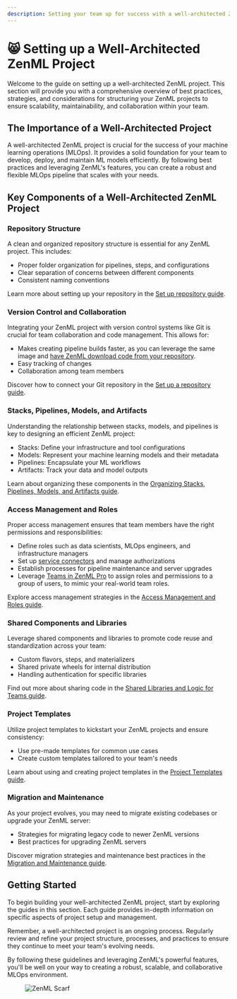 ```yaml
---
description: Setting your team up for success with a well-architected ZenML project.
---
```


# 😸 Setting up a Well-Architected ZenML Project

Welcome to the guide on setting up a well-architected ZenML project. This section will provide you with a comprehensive overview of best practices, strategies, and considerations for structuring your ZenML projects to ensure scalability, maintainability, and collaboration within your team.

## The Importance of a Well-Architected Project

A well-architected ZenML project is crucial for the success of your machine learning operations (MLOps). It provides a solid foundation for your team to develop, deploy, and maintain ML models efficiently. By following best practices and leveraging ZenML's features, you can create a robust and flexible MLOps pipeline that scales with your needs.

## Key Components of a Well-Architected ZenML Project

### Repository Structure

A clean and organized repository structure is essential for any ZenML project. This includes:

- Proper folder organization for pipelines, steps, and configurations
- Clear separation of concerns between different components
- Consistent naming conventions

Learn more about setting up your repository in the [Set up repository guide](./best-practices.md).

### Version Control and Collaboration

Integrating your ZenML project with version control systems like Git is crucial for team collaboration and code management. This allows for:

- Makes creating pipeline builds faster, as you can leverage the same image and [have ZenML download code from your repository](../../infrastructure-deployment/customize-docker-builds/how-to-reuse-builds.md#use-code-repositories-to-speed-up-docker-build-times).
- Easy tracking of changes
- Collaboration among team members

Discover how to connect your Git repository in the [Set up a repository guide](./best-practices.md).

### Stacks, Pipelines, Models, and Artifacts

Understanding the relationship between stacks, models, and pipelines is key to designing an efficient ZenML project:

- Stacks: Define your infrastructure and tool configurations
- Models: Represent your machine learning models and their metadata
- Pipelines: Encapsulate your ML workflows
- Artifacts: Track your data and model outputs

Learn about organizing these components in the [Organizing Stacks, Pipelines, Models, and Artifacts guide](./stacks-pipelines-models.md).

### Access Management and Roles

Proper access management ensures that team members have the right permissions and responsibilities:

- Define roles such as data scientists, MLOps engineers, and infrastructure managers
- Set up [service connectors](../auth-management/README.md) and manage authorizations
- Establish processes for pipeline maintenance and server upgrades
- Leverage [Teams in ZenML Pro](../../getting-started/zenml-pro/teams.md) to assign roles and permissions to a group of users, to mimic your real-world team roles.

Explore access management strategies in the [Access Management and Roles guide](./access-management-and-roles.md).

### Shared Components and Libraries

Leverage shared components and libraries to promote code reuse and standardization across your team:

- Custom flavors, steps, and materializers
- Shared private wheels for internal distribution
- Handling authentication for specific libraries

Find out more about sharing code in the [Shared Libraries and Logic for Teams guide](./shared_components_for_teams.md).

### Project Templates

Utilize project templates to kickstart your ZenML projects and ensure consistency:

- Use pre-made templates for common use cases
- Create custom templates tailored to your team's needs

Learn about using and creating project templates in the [Project Templates guide](./project-templates.md).

### Migration and Maintenance

As your project evolves, you may need to migrate existing codebases or upgrade your ZenML server:

- Strategies for migrating legacy code to newer ZenML versions
- Best practices for upgrading ZenML servers

Discover migration strategies and maintenance best practices in the [Migration and Maintenance guide](../../advanced-topics/manage-zenml-server/best-practices-upgrading-zenml.md#upgrading-your-code).

## Getting Started

To begin building your well-architected ZenML project, start by exploring the guides in this section. Each guide provides in-depth information on specific aspects of project setup and management.

Remember, a well-architected project is an ongoing process. Regularly review and refine your project structure, processes, and practices to ensure they continue to meet your team's evolving needs.

By following these guidelines and leveraging ZenML's powerful features, you'll be well on your way to creating a robust, scalable, and collaborative MLOps environment.

<figure><img src="https://static.scarf.sh/a.png?x-pxid=f0b4f458-0a54-4fcd-aa95-d5ee424815bc" alt="ZenML Scarf"><figcaption></figcaption></figure>
